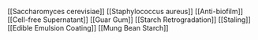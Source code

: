 [[Saccharomyces cerevisiae]]
[[Staphylococcus aureus]]
[[Anti-biofilm]]
[[Cell-free Supernatant]]
[[Guar Gum]]
[[Starch Retrogradation]]
[[Staling]]
[[Edible Emulsion Coating]]
[[Mung Bean Starch]]
